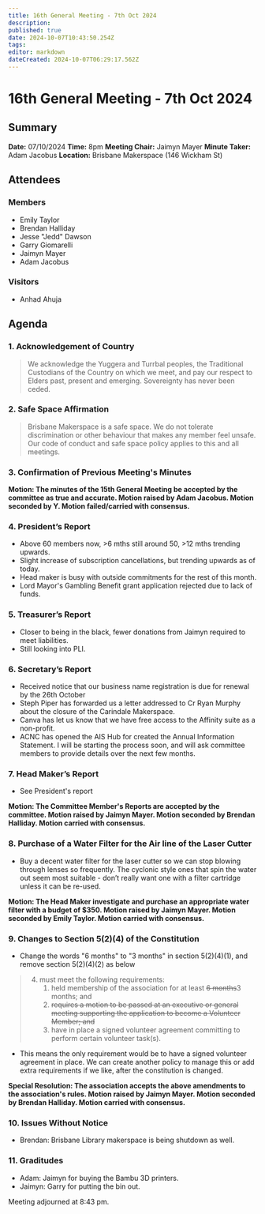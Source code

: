 ```yaml
---
title: 16th General Meeting - 7th Oct 2024
description: 
published: true
date: 2024-10-07T10:43:50.254Z
tags: 
editor: markdown
dateCreated: 2024-10-07T06:29:17.562Z
---
```


# 16th General Meeting - 7th Oct 2024
## Summary
**Date:** 07/10/2024 
**Time:** 8pm
**Meeting Chair:** Jaimyn Mayer
**Minute Taker:** Adam Jacobus
**Location:** Brisbane Makerspace (146 Wickham St)

## Attendees

### Members

- Emily Taylor
- Brendan Halliday
- Jesse "Jedd" Dawson
- Garry Giomarelli
- Jaimyn Mayer
- Adam Jacobus

### Visitors

- Anhad Ahuja

## Agenda

### 1. Acknowledgement of Country

> We acknowledge the Yuggera and Turrbal peoples, the Traditional Custodians of the Country on which we meet, and pay our respect to Elders past, present and emerging. Sovereignty has never been ceded.

### 2. Safe Space Affirmation
> Brisbane Makerspace is a safe space. We do not tolerate discrimination or other behaviour that makes any member feel unsafe. Our code of conduct and safe space policy applies to this and all meetings.

### 3. Confirmation of Previous Meeting's Minutes

**Motion: The minutes of the 15th General Meeting be accepted by the committee as true and accurate. Motion raised by Adam Jacobus. Motion seconded by Y. Motion failed/carried with consensus.**

### 4. President’s Report

- Above 60 members now, >6 mths still around 50, >12 mths trending upwards.
- Slight increase of subscription cancellations, but trending upwards as of today.
- Head maker is busy with outside commitments for the rest of this month.
- Lord Mayor's Gambling Benefit grant application rejected due to lack of funds.

### 5. Treasurer’s Report

- Closer to being in the black, fewer donations from Jaimyn required to meet liabilities.
- Still looking into PLI.

### 6. Secretary’s Report

* Received notice that our business name registration is due for renewal by the 26th October
* Steph Piper has forwarded us a letter addressed to Cr Ryan Murphy about the closure of the Carindale Makerspace.
* Canva has let us know that we have free access to the Affinity suite as a non-profit.
* ACNC has opened the AIS Hub for created the Annual Information Statement. I will be starting the process soon, and will ask committee members to provide details over the next few months.


### 7. Head Maker’s Report

- See President's report

**Motion: The Committee Member's Reports are accepted by the committee. Motion raised by Jaimyn Mayer. Motion seconded by Brendan Halliday. Motion carried with consensus.**

### 8. Purchase of a Water Filter for the Air line of the Laser Cutter

- Buy a decent water filter for the laser cutter so we can stop blowing through lenses so frequently. The cyclonic style ones that spin the water out seem most suitable - don’t really want one with a filter cartridge unless it can be re-used.

**Motion: The Head Maker investigate and purchase an appropriate water filter with a budget of $350. Motion raised by Jaimyn Mayer. Motion seconded by Emily Taylor. Motion carried with consensus.**

### 9. Changes to Section 5(2)(4) of the Constitution

- Change the words "6 months" to "3 months" in section 5(2)(4)(1), and remove section 5(2)(4)(2) as below

> 4. must meet the following requirements:
>     1. held membership of the association for at least ~~6 months~~3 months; and
>     2. ~~requires a motion to be passed at an executive or general meeting supporting the application to become a Volunteer Member; and~~
>     3. have in place a signed volunteer agreement committing to perform certain volunteer task(s).

- This means the only requirement would be to have a signed volunteer agreement in place. We can create another policy to manage this or add extra requirements if we like, after the constitution is changed.

**Special Resolution: The association accepts the above amendments to the association's rules. Motion raised by Jaimyn Mayer. Motion seconded by Brendan Halliday. Motion carried with consensus.**

### 10. Issues Without Notice

- Brendan: Brisbane Library makerspace is being shutdown as well.

### 11. Graditudes

- Adam: Jaimyn for buying the Bambu 3D printers.
- Jaimyn: Garry for putting the bin out.

Meeting adjourned at 8:43 pm.